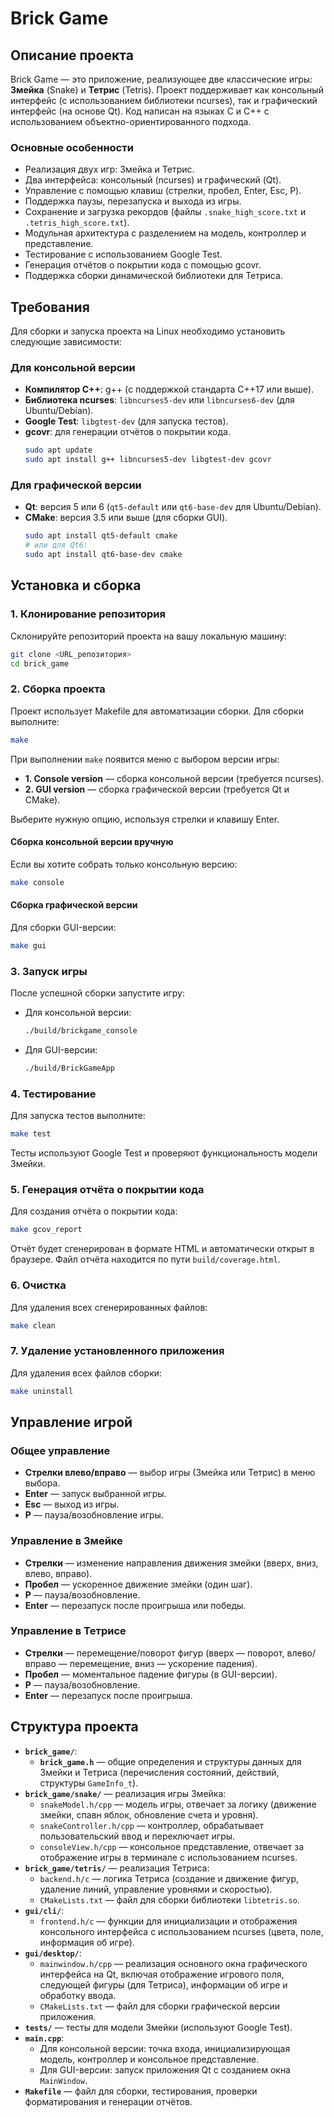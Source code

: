# Brick Game

## Описание проекта

Brick Game — это приложение, реализующее две классические игры: **Змейка** (Snake) и **Тетрис** (Tetris). Проект поддерживает как консольный интерфейс (с использованием библиотеки ncurses), так и графический интерфейс (на основе Qt). Код написан на языках C и C++ с использованием объектно-ориентированного подхода. 

### Основные особенности
- Реализация двух игр: Змейка и Тетрис.
- Два интерфейса: консольный (ncurses) и графический (Qt).
- Управление с помощью клавиш (стрелки, пробел, Enter, Esc, P).
- Поддержка паузы, перезапуска и выхода из игры.
- Сохранение и загрузка рекордов (файлы `.snake_high_score.txt` и `.tetris_high_score.txt`).
- Модульная архитектура с разделением на модель, контроллер и представление.
- Тестирование с использованием Google Test.
- Генерация отчётов о покрытии кода с помощью gcovr.
- Поддержка сборки динамической библиотеки для Тетриса.

## Требования

Для сборки и запуска проекта на Linux необходимо установить следующие зависимости:

### Для консольной версии
- **Компилятор C++**: g++ (с поддержкой стандарта C++17 или выше).
- **Библиотека ncurses**: `libncurses5-dev` или `libncurses6-dev` (для Ubuntu/Debian).
- **Google Test**: `libgtest-dev` (для запуска тестов).
- **gcovr**: для генерации отчётов о покрытии кода.
  ```bash
  sudo apt update
  sudo apt install g++ libncurses5-dev libgtest-dev gcovr
  ```

### Для графической версии
- **Qt**: версия 5 или 6 (`qt5-default` или `qt6-base-dev` для Ubuntu/Debian).
- **CMake**: версия 3.5 или выше (для сборки GUI).
  ```bash
  sudo apt install qt5-default cmake
  # или для Qt6:
  sudo apt install qt6-base-dev cmake
  ```

## Установка и сборка

### 1. Клонирование репозитория
Склонируйте репозиторий проекта на вашу локальную машину:
```bash
git clone <URL_репозитория>
cd brick_game
```

### 2. Сборка проекта
Проект использует Makefile для автоматизации сборки. Для сборки выполните:

```bash
make
```

При выполнении `make` появится меню с выбором версии игры:
- **1. Console version** — сборка консольной версии (требуется ncurses).
- **2. GUI version** — сборка графической версии (требуется Qt и CMake).

Выберите нужную опцию, используя стрелки и клавишу Enter.

#### Сборка консольной версии вручную
Если вы хотите собрать только консольную версию:
```bash
make console
```

#### Сборка графической версии
Для сборки GUI-версии:
```bash
make gui
```

### 3. Запуск игры
После успешной сборки запустите игру:
- Для консольной версии:
  ```bash
  ./build/brickgame_console
  ```
- Для GUI-версии:
  ```bash
  ./build/BrickGameApp
  ```

### 4. Тестирование
Для запуска тестов выполните:
```bash
make test
```
Тесты используют Google Test и проверяют функциональность модели Змейки.

### 5. Генерация отчёта о покрытии кода
Для создания отчёта о покрытии кода:
```bash
make gcov_report
```
Отчёт будет сгенерирован в формате HTML и автоматически открыт в браузере. Файл отчёта находится по пути `build/coverage.html`.

### 6. Очистка
Для удаления всех сгенерированных файлов:
```bash
make clean
```

### 7. Удаление установленного приложения
Для удаления всех файлов сборки:
```bash
make uninstall
```

## Управление игрой

### Общее управление
- **Стрелки влево/вправо** — выбор игры (Змейка или Тетрис) в меню выбора.
- **Enter** — запуск выбранной игры.
- **Esc** — выход из игры.
- **P** — пауза/возобновление игры.

### Управление в Змейке
- **Стрелки** — изменение направления движения змейки (вверх, вниз, влево, вправо).
- **Пробел** — ускоренное движение змейки (один шаг).
- **P** — пауза/возобновление.
- **Enter** — перезапуск после проигрыша или победы.

### Управление в Тетрисе
- **Стрелки** — перемещение/поворот фигур (вверх — поворот, влево/вправо — перемещение, вниз — ускорение падения).
- **Пробел** — моментальное падение фигуры (в GUI-версии).
- **P** — пауза/возобновление.
- **Enter** — перезапуск после проигрыша.

## Структура проекта

- **`brick_game/`**:
  - **`brick_game.h`** — общие определения и структуры данных для Змейки и Тетриса (перечисления состояний, действий, структуры `GameInfo_t`).
- **`brick_game/snake/`** — реализация игры Змейка:
  - `snakeModel.h/cpp` — модель игры, отвечает за логику (движение змейки, спавн яблок, обновление счета и уровня).
  - `snakeController.h/cpp` — контроллер, обрабатывает пользовательский ввод и переключает игры.
  - `consoleView.h/cpp` — консольное представление, отвечает за отображение игры в терминале с использованием ncurses.
- **`brick_game/tetris/`** — реализация Тетриса:
  - `backend.h/c` — логика Тетриса (создание и движение фигур, удаление линий, управление уровнями и скоростью).
  - `CMakeLists.txt` — файл для сборки библиотеки `libtetris.so`.
- **`gui/cli/`**:
  - `frontend.h/c` — функции для инициализации и отображения консольного интерфейса с использованием ncurses (цвета, поле, информация об игре).
- **`gui/desktop/`**:
  - `mainwindow.h/cpp` — реализация основного окна графического интерфейса на Qt, включая отображение игрового поля, следующей фигуры (для Тетриса), информации об игре и обработку ввода.
  - `CMakeLists.txt` — файл для сборки графической версии приложения.
- **`tests/`** — тесты для модели Змейки (используют Google Test).
- **`main.cpp`**:
  - Для консольной версии: точка входа, инициализирующая модель, контроллер и консольное представление.
  - Для GUI-версии: запуск приложения Qt с созданием окна `MainWindow`.
- **`Makefile`** — файл для сборки, тестирования, проверки форматирования и генерации отчётов.
